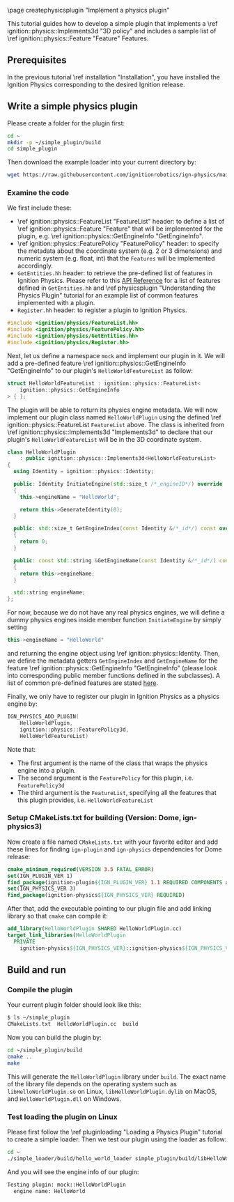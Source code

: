 \page createphysicsplugin "Implement a physics plugin"

This tutorial guides how to develop a simple plugin that implements a
\ref ignition::physics::Implements3d "3D policy" and includes a sample list of
\ref ignition::physics::Feature "Feature" Features.

## Prerequisites

In the previous tutorial \ref installation "Installation", you have installed
the Ignition Physics corresponding to the desired Ignition release.

## Write a simple physics plugin

Please create a folder for the plugin first:

```bash
cd ~
mkdir -p ~/simple_plugin/build
cd simple_plugin
```

Then download the example loader into your current directory by:

```bash
wget https://raw.githubusercontent.com/ignitionrobotics/ign-physics/main/examples/hello_world_plugin/HelloWorldPlugin.cc
```

### Examine the code

We first include these:
- \ref ignition::physics::FeatureList "FeatureList" header: to define a list of
\ref ignition::physics::Feature "Feature" that will be implemented for the
plugin, e.g. \ref ignition::physics::GetEngineInfo "GetEngineInfo".
- \ref ignition::physics::FeaturePolicy "FeaturePolicy" header: to specify the
metadata about the coordinate system (e.g. 2 or 3 dimensions) and numeric system
(e.g. float, int) that the `Features` will be implemented accordingly.
- `GetEntities.hh` header: to retrieve the pre-defined list of features in
Ignition Physics. Please refer to this [API Reference](https://ignitionrobotics.org/api/physics/3.0/GetEntities_8hh.html)
for a list of features defined in `GetEntities.hh` and \ref physicsplugin
"Understanding the Physics Plugin" tutorial for an example list of common features
implemented with a plugin.
- `Register.hh` header: to register a plugin to Ignition Physics.

```cpp
#include <ignition/physics/FeatureList.hh>
#include <ignition/physics/FeaturePolicy.hh>
#include <ignition/physics/GetEntities.hh>
#include <ignition/physics/Register.hh>
```

Next, let us define a namespace `mock` and implement our plugin in it.
We will add a pre-defined feature \ref ignition::physics::GetEngineInfo "GetEngineInfo"
to our plugin's `HelloWorldFeatureList` as follow:

```cpp
struct HelloWorldFeatureList : ignition::physics::FeatureList<
    ignition::physics::GetEngineInfo
> { };
```

The plugin will be able to return its physics engine metadata.
We will now implement our plugin class named `HelloWorldPlugin`
using the defined \ref ignition::physics::FeatureList `FeatureList` above.
The class is inherited from \ref ignition::physics::Implements3d "Implements3d"
to declare that our plugin's `HelloWorldFeatureList` will be in the 3D
coordinate system.

```cpp
class HelloWorldPlugin
    : public ignition::physics::Implements3d<HelloWorldFeatureList>
{
  using Identity = ignition::physics::Identity;

  public: Identity InitiateEngine(std::size_t /*_engineID*/) override
  {
    this->engineName = "HelloWorld";

    return this->GenerateIdentity(0);
  }

  public: std::size_t GetEngineIndex(const Identity &/*_id*/) const override
  {
    return 0;
  }

  public: const std::string &GetEngineName(const Identity &/*_id*/) const override
  {
    return this->engineName;
  }

  std::string engineName;
};
```

For now, because we do not have any real physics engines, we will define a dummy
physics engines inside member function `InitiateEngine` by simply setting
```cpp
this->engineName = "HelloWorld"
```
and returning the engine object using \ref ignition::physics::Identity. Then, we
define the metadata getters `GetEngineIndex` and `GetEngineName` for the
feature \ref ignition::physics::GetEngineInfo "GetEngineInfo" (please look into
corresponding public member functions defined in the subclasses). A list of common
pre-defined features are stated [here](https://ignitionrobotics.org/api/physics/3.0/GetEntities_8hh.html).

Finally, we only have to register our plugin in Ignition Physics as a physics
engine by:

```cpp
IGN_PHYSICS_ADD_PLUGIN(
    HelloWorldPlugin,
    ignition::physics::FeaturePolicy3d,
    HelloWorldFeatureList)
```
Note that:
- The first argument is the name of the class that wraps the physics engine into
a plugin.
- The second argument is the `FeaturePolicy` for this plugin, i.e. `FeaturePolicy3d`
- The third argument is the `FeatureList`, specifying all the features that this
plugin provides, i.e. `HelloWorldFeatureList`

### Setup CMakeLists.txt for building (Version: Dome, ign-physics3)

Now create a file named `CMakeLists.txt` with your favorite editor and add these
lines for finding `ign-plugin` and `ign-physics` dependencies for Dome release:

```cmake
cmake_minimum_required(VERSION 3.5 FATAL_ERROR)
set(IGN_PLUGIN_VER 1)
find_package(ignition-plugin${IGN_PLUGIN_VER} 1.1 REQUIRED COMPONENTS all)
set(IGN_PHYSICS_VER 3)
find_package(ignition-physics${IGN_PHYSICS_VER} REQUIRED)
```

After that, add the executable pointing to our plugin file and add linking
library so that `cmake` can compile it:

```cmake
add_library(HelloWorldPlugin SHARED HelloWorldPlugin.cc)
target_link_libraries(HelloWorldPlugin
  PRIVATE
    ignition-physics${IGN_PHYSICS_VER}::ignition-physics${IGN_PHYSICS_VER})
```

## Build and run

### Compile the plugin

Your current plugin folder should look like this:

```bash
$ ls ~/simple_plugin
CMakeLists.txt  HelloWorldPlugin.cc  build
```

Now you can build the plugin by:

```bash
cd ~/simple_plugin/build
cmake ..
make
```

This will generate the `HelloWorldPlugin` library under `build`.
The exact name of the library file depends on the operating system
such as `libHelloWorldPlugin.so` on Linux, `libHelloWorldPlugin.dylib` on MacOS,
and `HelloWorldPlugin.dll` on Windows.

### Test loading the plugin on Linux

Please first follow the \ref pluginloading "Loading a Physics Plugin" tutorial
to create a simple loader. Then we test our plugin using the loader as follow:

```bash
cd ~
./simple_loader/build/hello_world_loader simple_plugin/build/libHelloWorldPlugin.so
```

And you will see the engine info of our plugin:

```bash
Testing plugin: mock::HelloWorldPlugin
  engine name: HelloWorld
```
